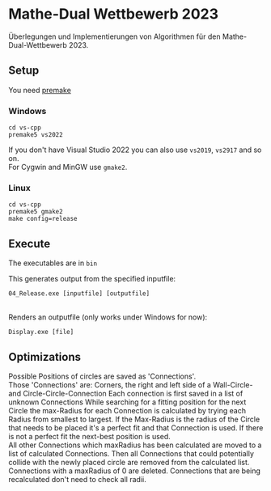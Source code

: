 # Mathe-Dual Wettbewerb 2023

Überlegungen und Implementierungen von Algorithmen für den Mathe-Dual-Wettbewerb 2023.

## Setup
You need [premake](https://premake.github.io/)

### Windows
```
cd vs-cpp
premake5 vs2022
```
If you don't have Visual Studio 2022 you can also use `vs2019`, `vs2917` and so on.\
For Cygwin and MinGW use `gmake2`.

### Linux
```
cd vs-cpp
premake5 gmake2
make config=release
```

## Execute

The executables are in `bin`

This generates output from the specified inputfile:
```
04_Release.exe [inputfile] [outputfile]
```
\
Renders an outputfile (only works under Windows for now):
```
Display.exe [file]
```

## Optimizations
Possible Positions of circles are saved as 'Connections'.\
Those 'Connections' are: Corners, the right and left side of a Wall-Circle- and Circle-Circle-Connection
Each connection is first saved in a list of unknown Connections
While searching for a fitting position for the next Circle the max-Radius for each Connection is calculated by trying each Radius from smallest to largest. If the Max-Radius is the radius of the Circle that needs to be placed it's a perfect fit and that Connection is used. If there is not a perfect fit the next-best position is used.\
All other Connections which maxRadius has been calculated are moved to a list of calculated Connections. Then all Connections that could potentially collide with the newly placed circle are removed from the calculated list. Connections with a maxRadius of 0 are deleted. Connections that are being recalculated don't need to check all radii.